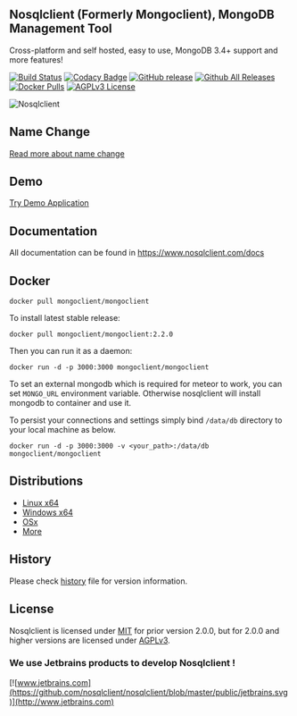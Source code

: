 ## Nosqlclient (Formerly Mongoclient), MongoDB Management Tool

Cross-platform and self hosted, easy to use, MongoDB 3.4+ support and more features! 

[![Build Status](https://travis-ci.org/nosqlclient/nosqlclient.svg?branch=master)](https://travis-ci.org/nosqlclient/nosqlclient)
[![Codacy Badge](https://api.codacy.com/project/badge/Grade/6a75fc4e1d3f480f811b5339202400b5)](https://www.codacy.com/app/ozdemirsercan27/mongoclient?utm_source=github.com&amp;utm_medium=referral&amp;utm_content=mongoclient/mongoclient&amp;utm_campaign=Badge_Grade)
[![GitHub release](https://img.shields.io/github/release/nosqlclient/nosqlclient.svg)](https://github.com/nosqlclient/nosqlclient)
[![Github All Releases](https://img.shields.io/github/downloads/nosqlclient/nosqlclient/total.svg)](https://github.com/nosqlclient/nosqlclient)
[![Docker Pulls](https://img.shields.io/docker/pulls/mongoclient/mongoclient.svg)](https://hub.docker.com/r/mongoclient/mongoclient/)
[![AGPLv3 License](https://img.shields.io/github/license/nosqlclient/nosqlclient.svg)](https://github.com/nosqlclient/nosqlclient/blob/master/LICENSE)

![Nosqlclient](https://www.nosqlclient.com/img/logo/mongoclient_logo_black_half_size.png)

## Name Change
[Read more about name change](https://medium.com/mongoclient/time-to-change-again-8db4dd56b171)

## Demo
[Try Demo Application](https://www.nosqlclient.com/demo/)

## Documentation
All documentation can be found in https://www.nosqlclient.com/docs

## Docker

```docker pull mongoclient/mongoclient```

To install latest stable release:

```docker pull mongoclient/mongoclient:2.2.0```

Then you can run it as a daemon:

```docker run -d -p 3000:3000 mongoclient/mongoclient```

To set an external mongodb which is required for meteor to work, you can set ```MONGO_URL``` environment variable. Otherwise nosqlclient will install mongodb to container and use it.

To persist your connections and settings simply bind ```/data/db``` directory to your local machine as below.

```docker run -d -p 3000:3000 -v <your_path>:/data/db mongoclient/mongoclient```


## Distributions

* [Linux x64](https://github.com/nosqlclient/nosqlclient/releases/download/2.2.0/linux-portable-x64.zip)
* [Windows x64](https://github.com/nosqlclient/nosqlclient/releases/download/2.2.0/windows-portable-x64.zip)
* [OSx](https://github.com/nosqlclient/nosqlclient/releases/download/2.2.0/osx-portable.zip)
* [More](https://nosqlclient.com/docs/start.html)


## History
Please check [history](https://github.com/nosqlclient/nosqlclient/blob/master/HISTORY.MD) file for version information.


## License
Nosqlclient is licensed under [MIT](https://en.wikipedia.org/wiki/MIT_License) for prior version 2.0.0, but for 2.0.0 and higher versions are licensed under [AGPLv3](https://www.gnu.org/licenses/agpl-3.0.html).

### We use Jetbrains products to develop Nosqlclient !
[![www.jetbrains.com](https://github.com/nosqlclient/nosqlclient/blob/master/public/jetbrains.svg)](http://www.jetbrains.com)
